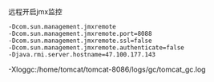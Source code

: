 远程开启jmx监控



```
-Dcom.sun.management.jmxremote
-Dcom.sun.management.jmxremote.port=8088
-Dcom.sun.management.jmxremote.ssl=false 
-Dcom.sun.management.jmxremote.authenticate=false 
-Djava.rmi.server.hostname=47.100.177.143
```



-Xloggc:/home/tomcat/tomcat-8086/logs/gc/tomcat_gc.log